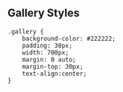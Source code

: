 ## Gallery Styles

	.gallery {
		background-color: #222222;
		padding: 30px;
		width: 700px;
		margin: 0 auto;
		margin-top: 30px;
		text-align:center;
	}
